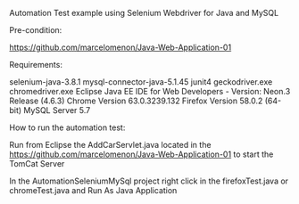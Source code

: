 Automation Test example using Selenium Webdriver for Java and MySQL

Pre-condition:

https://github.com/marcelomenon/Java-Web-Application-01

Requirements:

selenium-java-3.8.1
mysql-connector-java-5.1.45
junit4
geckodriver.exe
chromedriver.exe
Eclipse Java EE IDE for Web Developers - Version: Neon.3 Release (4.6.3)
Chrome Version 63.0.3239.132
Firefox Version 58.0.2 (64-bit)
MySQL Server 5.7

How to run the automation test:

Run from Eclipse the AddCarServlet.java located in the https://github.com/marcelomenon/Java-Web-Application-01 to start the TomCat Server

In the AutomationSeleniumMySql project right click in the firefoxTest.java or chromeTest.java and Run As Java Application
